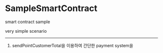 # SampleSmartContract
smart contract sample

very simple scenario

---------------------------

1. sendPointCustomerTotal을 이용하여 간단한 payment system을 
